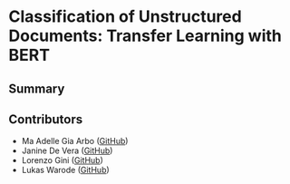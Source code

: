 # Classification of Unstructured Documents: Transfer Learning with BERT


## Summary



## Contributors
- Ma Adelle Gia Arbo ([GitHub](https://github.com/adellegia))
- Janine De Vera ([GitHub](https://github.com/janinepdevera))
- Lorenzo Gini ([GitHub](https://github.com/zazzooo))
- Lukas Warode ([GitHub](https://github.com/lwarode))

